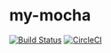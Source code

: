 # my-mocha
[![Build Status](https://travis-ci.org/bruce0205/my-mocha.svg?branch=master)](https://travis-ci.org/bruce0205/my-mocha) [![CircleCI](https://circleci.com/gh/bruce0205/my-mocha/tree/master.svg?style=svg)](https://circleci.com/gh/bruce0205/my-mocha/tree/master)
